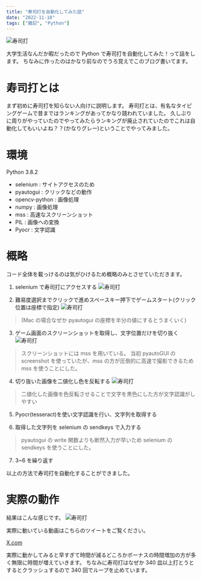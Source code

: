 ```yaml
---
title: "寿司打を自動化してみた話"
date: "2022-11-18"
tags: ["雑記", "Python"]
---
```


![寿司打](/images/sushida/sushida.png)

大学生活なんだか暇だったので Python で寿司打を自動化してみた！って話をします。
ちなみに作ったのはかなり前なのでうろ覚えでこのブログ書いてます。

# 寿司打とは

まず初めに寿司打を知らない人向けに説明します。
寿司打とは、有名なタイピングゲームで昔まではランキングがあってかなり競われていました。
久しぶりに周りがやっていたのでやってみたらランキングが廃止されていたのでこれは自動化してもいいよね？？(かなりグレー)ということでやってみました。

# 環境

Python 3.8.2

- selenium : サイトアクセスのため
- pyautogui : クリックなどの動作
- opencv-python : 画像処理
- numpy : 画像処理
- mss : 高速なスクリーンショット
- PIL : 画像への変換
- Pyocr : 文字認識

# 概略

コード全体を載っけるのは気がひけるため概略のみとさせていただきます。

1.  selenium で寿司打にアクセスする
    ![寿司打](/images/sushida/sushida.png)

2.  難易度選択までクリックで進めスペースキー押下でゲームスタート(クリック位置は座標で指定)
    ![寿司打](/images/sushida/difficult.png)

> (Mac の場合なぜか pyautogui の座標を半分の値にするとうまくいく)

3.  ゲーム画面のスクリーンショットを取得し、文字位置だけを切り抜く
    ![寿司打](/images/sushida/screenshot.jpg)

> スクリーンショットには mss を用いている。
> 当初 pyautoGUI の screenshot を使っていたが、mss の方が圧倒的に高速で撮影できるため mss を使うことにした。

4.  切り抜いた画像を二値化し色を反転する
    ![寿司打](/images/sushida/moji.jpg)

> 二値化した画像を色反転させることで文字を黒色にした方が文字認識がしやすい

5.  Pyocr(tesseract)を使い文字認識を行い、文字列を取得する

6.  取得した文字列を selenium の sendkeys で入力する

> pyautogui の write 関数よりも断然入力が早いため selenium の sendkeys を使うことにした。

7.  3~6 を繰り返す

以上の方法で寿司打を自動化することができました。

# 実際の動作

結果はこんな感じです。
![寿司打](/images/sushida/result.png)

実際に動いている動画はこちらのツイートをご覧ください。

[X.com](https://twitter.com/yuu_gakusei/status/1550387504591044608?s=20&t=0R4DxDX7zrrpg1Y8_LMOAw)

実際に動かしてみると早すぎて時間が減るどころかボーナスの時間増加の方が多く無限に時間が増えていきます。
ちなみに寿司打はなぜか 340 皿以上打とうとするとクラッシュするので 340 回でループを止めています。
